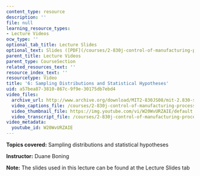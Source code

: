 ```yaml
---
content_type: resource
description: ''
file: null
learning_resource_types:
- Lecture Videos
ocw_type: ''
optional_tab_title: Lecture Slides
optional_text: Slides ([PDF](/courses/2-830j-control-of-manufacturing-processes-sma-6303-spring-2008/resources/lecture6))
parent_title: Lecture Videos
parent_type: CourseSection
related_resources_text: ''
resource_index_text: ''
resourcetype: Video
title: '6: Sampling Distributions and Statistical Hypotheses'
uid: a57bea87-3810-867c-9f9e-30175db7ebd4
video_files:
  archive_url: http://www.archive.org/download/MIT2-830JS08/mit-2.830-s08-lec06_300k.mp4
  video_captions_file: /courses/2-830j-control-of-manufacturing-processes-sma-6303-spring-2008/9ee0d502b05e55c395cdf6466372d77a_W20WvURZAIE.vtt
  video_thumbnail_file: https://img.youtube.com/vi/W20WvURZAIE/default.jpg
  video_transcript_file: /courses/2-830j-control-of-manufacturing-processes-sma-6303-spring-2008/b8bb4c52ac292c690b307e226b54aea9_W20WvURZAIE.pdf
video_metadata:
  youtube_id: W20WvURZAIE
---
```


**Topics covered:** Sampling distributions and statistical hypotheses

**Instructor:** Duane Boning

**Note:** The slides used in this lecture can be found at the Lecture Slides tab
